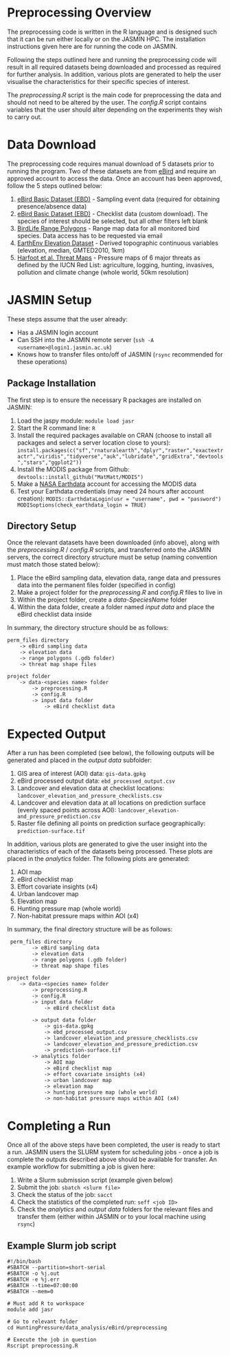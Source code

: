 ﻿

# Preprocessing Overview
The preprocessing code is written in the R language and is designed such that it can be run either locally or on the JASMIN HPC. The installation instructions given here are for running the code on JASMIN. 

Following the steps outlined here and running the preprocessing code will result in all required datasets being downloaded and processed as required for further analysis. In addition, various plots are generated to help the user visualise the characteristics for their specific species of interest. 

The *preprocessing.R* script is the main code for preprocessing the data and should not need to be altered by the user. The *config.R* script contains variables that the user should alter depending on the experiments they wish to carry out. 


# Data Download
The preprocessing code requires manual download of 5 datasets prior to running the program. Two of these datasets are from [eBird](https://ebird.org/home) and require an approved account to access the data. Once an account has been approved, follow the 5 steps outlined below:
1. [eBird Basic Dataset (EBD)](https://ebird.org/data/download) - Sampling event data (required for obtaining presence/absence data)
2. [eBird Basic Dataset (EBD)](https://ebird.org/data/download) - Checklist data (custom download). The species of interest should be selected, but all other filters left blank
3. [BirdLife Range Polygons](http://datazone.birdlife.org/species/requestdis) - Range map data for all monitored bird species. Data access has to be requested via email
4. [EarthEnv Elevation Dataset](http://www.earthenv.org/topography) - Derived topographic continuous variables (elevation, median, GMTED2010, 1km)
5. [Harfoot et al. Threat Maps](https://universityofcambridgecloud-my.sharepoint.com/:f:/g/personal/hrac2_cam_ac_uk/EhSiZqRC0k1NnWrrQyaMsQ0BPbfsyzbyqT8I43bKJjDjsA?e=DOlh7j) - Pressure maps of 6 major threats as defined by the IUCN Red List: agriculture, logging, hunting, invasives, pollution and climate change (whole world, 50km resolution)

# JASMIN Setup 
These steps assume that the user already: 

 - Has a JASMIN login account 
 - Can SSH into the JASMIN remote server (`ssh -A <username>@login1.jasmin.ac.uk`)
 - Knows how to transfer files onto/off of JASMIN (`rsync` recommended for these operations)
 
## Package Installation
The first step is to ensure the necessary R packages are installed on JASMIN: 
 1. Load the jaspy module: `module load jasr`
 2. Start the R command line: `R`
 3. Install the required packages available on CRAN (choose to install all packages and select a server location close to yours): `install.packages(c("sf","rnaturalearth","dplyr","raster","exactextractr","viridis","tidyverse","auk","lubridate","gridExtra","devtools","stars","ggplot2"))`
 4. Install the MODIS package from Github: `devtools::install_github("MatMatt/MODIS")`
 5. Make a [NASA Earthdata](https://urs.earthdata.nasa.gov/home) account for accessing the MODIS data 
 6. Test your Earthdata credentials (may need 24 hours after account creation):  `MODIS::EarthdataLogin(usr = "username", pwd = "password")
MODISoptions(check_earthdata_login = TRUE)`


## Directory Setup
Once the relevant datasets have been downloaded (info above), along with the *preprocessing.R* / *config.R* scripts, and transferred onto the JASMIN servers, the correct directory structure must be setup (naming convention must match those stated below): 
1. Place the eBird sampling data, elevation data, range data and pressures data into the permanent files folder (specified in config)
2. Make a project folder for the *preprocessing.R* and *config.R* files to live in
3. Within the project folder, create a *data-SpeciesName* folder
4. Within the data folder, create a folder named *input data* and place the eBird checklist data inside

In summary, the directory structure should be as follows:

    perm_files directory
        -> eBird sampling data
        -> elevation data
        -> range polygons (.gdb folder)
        -> threat map shape files
        
    project folder
        -> data-<species name> folder
            -> preprocessing.R
            -> config.R
            -> input data folder
                -> eBird checklist data

# Expected Output
After a run has been completed (see below), the following outputs will be generated and placed in the *output data* subfolder: 
1. GIS area of interest (AOI) data: `gis-data.gpkg`
2. eBird processed output data: `ebd_processed_output.csv`
3. Landcover and elevation data at checklist locations: `landcover_elevation_and_pressure_checklists.csv`
4. Landcover and elevation data at all locations on prediction surface (evenly spaced points across AOI): `landcover_elevation-and_pressure_prediction.csv`
5. Raster file defining all points on prediction surface geographically: `prediction-surface.tif`

In addition, various plots are generated to give the user insight into the characteristics of each of the datasets being processed. These plots are placed in the *analytics* folder. The following plots are generated: 
1. AOI map 
2. eBird checklist map
3. Effort covariate insights (x4)
4. Urban landcover map
5. Elevation map  
6. Hunting pressure map (whole world)
7. Non-habitat pressure maps within AOI (x4)

In summary, the final directory structure will be as follows: 

     perm_files directory
            -> eBird sampling data
            -> elevation data
            -> range polygons (.gdb folder)
            -> threat map shape files
            
    project folder
        -> data-<species name> folder
            -> preprocessing.R
            -> config.R
            -> input data folder
                -> eBird checklist data

            -> output data folder 
                -> gis-data.gpkg
                -> ebd_processed_output.csv
                -> landcover_elevation_and_pressure_checklists.csv
                -> landcover_elevation_and_pressure_prediction.csv
                -> prediction-surface.tif
            -> analytics folder 
                -> AOI map
                -> eBird checklist map
                -> effort covariate insights (x4)
                -> urban landcover map
                -> elevation map
                -> hunting pressure map (whole world)
                -> non-habitat pressure maps within AOI (x4)

# Completing a Run
Once all of the above steps have been completed, the user is ready to start a run. JASMIN users the SLURM system for scheduling jobs - once a job is complete the outputs described above should be available for transfer. An example workflow for submitting a job is given here:
1. Write a Slurm submission script (example given below)
2. Submit the job: `sbatch <slurm file>`
3. Check the status of the job: `sacct`
4. Check the statistics of the completed run: `seff <job ID>`
5. Check the *analytics* and *output data* folders for the relevant files and transfer them (either within JASMIN or to your local machine using `rsync`)

## Example Slurm job script

    #!/bin/bash 
    #SBATCH --partition=short-serial 
    #SBATCH -o %j.out 
    #SBATCH -e %j.err 
    #SBATCH --time=07:00:00 
    #SBATCH --mem=0 
    
    # Must add R to workspace 
    module add jasr 
    
    # Go to relevant folder 
    cd HuntingPressure/data_analysis/eBird/preprocessing
    
    # Execute the job in question 
    Rscript preprocessing.R

